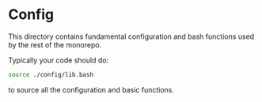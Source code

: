 # Config

This directory contains fundamental configuration and bash
functions used by the rest of the monorepo.

Typically your code should do:

```bash
source ./config/lib.bash
```

to source all the configuration and basic functions.

